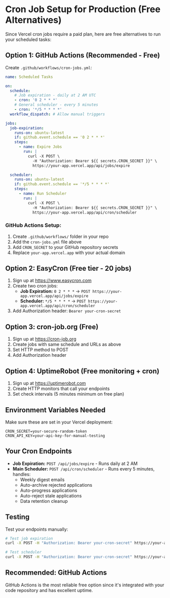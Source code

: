 # Cron Job Setup for Production (Free Alternatives)

Since Vercel cron jobs require a paid plan, here are free alternatives to run your scheduled tasks:

## Option 1: GitHub Actions (Recommended - Free)

Create `.github/workflows/cron-jobs.yml`:

```yaml
name: Scheduled Tasks

on:
  schedule:
    # Job expiration - daily at 2 AM UTC
    - cron: '0 2 * * *'  
    # General scheduler - every 5 minutes
    - cron: '*/5 * * * *'
  workflow_dispatch: # Allow manual triggers

jobs:
  job-expiration:
    runs-on: ubuntu-latest
    if: github.event.schedule == '0 2 * * *'
    steps:
      - name: Expire Jobs
        run: |
          curl -X POST \
            -H "Authorization: Bearer ${{ secrets.CRON_SECRET }}" \
            https://your-app.vercel.app/api/jobs/expire

  scheduler:
    runs-on: ubuntu-latest 
    if: github.event.schedule == '*/5 * * * *'
    steps:
      - name: Run Scheduler
        run: |
          curl -X POST \
            -H "Authorization: Bearer ${{ secrets.CRON_SECRET }}" \
            https://your-app.vercel.app/api/cron/scheduler
```

### GitHub Actions Setup:
1. Create `.github/workflows/` folder in your repo
2. Add the `cron-jobs.yml` file above
3. Add `CRON_SECRET` to your GitHub repository secrets
4. Replace `your-app.vercel.app` with your actual domain

## Option 2: EasyCron (Free tier - 20 jobs)

1. Sign up at https://www.easycron.com
2. Create two cron jobs:
   - **Job Expiration:** `0 2 * * *` → `POST https://your-app.vercel.app/api/jobs/expire`
   - **Scheduler:** `*/5 * * * *` → `POST https://your-app.vercel.app/api/cron/scheduler`
3. Add Authorization header: `Bearer your-cron-secret`

## Option 3: cron-job.org (Free)

1. Sign up at https://cron-job.org
2. Create jobs with same schedule and URLs as above
3. Set HTTP method to POST
4. Add Authorization header

## Option 4: UptimeRobot (Free monitoring + cron)

1. Sign up at https://uptimerobot.com  
2. Create HTTP monitors that call your endpoints
3. Set check intervals (5 minutes minimum on free plan)

## Environment Variables Needed

Make sure these are set in your Vercel deployment:
```
CRON_SECRET=your-secure-random-token
CRON_API_KEY=your-api-key-for-manual-testing
```

## Your Cron Endpoints

- **Job Expiration:** `POST /api/jobs/expire` - Runs daily at 2 AM
- **Main Scheduler:** `POST /api/cron/scheduler` - Runs every 5 minutes, handles:
  - Weekly digest emails  
  - Auto-archive rejected applications
  - Auto-progress applications
  - Auto-reject stale applications
  - Data retention cleanup

## Testing

Test your endpoints manually:
```bash
# Test job expiration
curl -X POST -H "Authorization: Bearer your-cron-secret" https://your-app.vercel.app/api/jobs/expire

# Test scheduler  
curl -X POST -H "Authorization: Bearer your-cron-secret" https://your-app.vercel.app/api/cron/scheduler
```

## Recommended: GitHub Actions

GitHub Actions is the most reliable free option since it's integrated with your code repository and has excellent uptime.